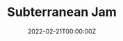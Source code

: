 ---
layout: jam
name: domino underground jam
title: Subterranean Jam
date: 2022-02-21T00:00:00Z
images:
  - img/domino3/banner.png
banneralt: collage of game screenshots, "DOMINO CLUB - Subterranean Jam. FEB 21 - MAR 22, 2022. Click to play games"
games:
  - itch: the-green-fog
    title: The Green Fog
    credit: Ambrose

  - itch: cavity-girl
    title: Cavity Girl
    credit: Jinx Dominique

  - itch: falling-asleep
    title: falling asleep and waking up after the film is over
    credit: biblically accurate croissant
    description: sleep paralysis simulator

  - itch: cave-dominoes
    title: Cave dominoes
    credit: LITERALLY
    description: A print and play game for 1 to 4 players and/or a mapping tool for TTRPG

  - itch: yoda7
    title: yoda7
    credit: Iwazaru
    description: >
      Assignment №. 69
      Kill the human resistance leader living underground.

  - itch: windows-xp-meteorite-covenant
    title: Windows XP Meteorite Covenant
    credit: Middle Sea Software
    description: Welcome, User 0.

  - itch: gatewar
    title: GATEWAR
    credit: softgate inc.
    description: traverse a series of gates to fight an intergalactic menace

  - itch: cycle
    title: "( C Y C L E )"
    credit: slipperman
    description: >
      "It's easy to think of a giant buried structure as something that has always been there."

  - itch: the-cave
    title: The Cave
    credit: Gilly
    description: Some miners find a cave with a mysterious secret.
    
  - itch: vault-819-underground
    title: Vault 819, Underground
    credit: Prudence Tealwings
    description: Deep underground, something is breathing. Ideal accommodations, absolute security. Featuring the tape window system by city egg duplicator.

  - itch: twisty-little-passages
    title: Twisty little passages
    credit: Kyndall Hodge

  - itch: sympathy
    title: Sympathy for the Anthropomancer
    credit: No_Magic
    description: love and death bloom underground... will you survive? 

  - itch: i-the-living-flame
    title: I, The Living Flame
    credit: MC Ellum, Snash, and Colt Crunture

  - itch: i-ate-your-friends
    title: I ATE YOUR FRIENDS
    credit: HIGH ATTITUDE ENTITY & DECORATOR
    description: A DOCUMENT OF THE TIME I ATE YOUR FRIENDS

  - itch: heritage
    title: Heritage
    credit: Mémoire Vivante
    description: The future is buried, and long forgotten.

  - itch: fib-tub-sew
    title: fib, tub, sew
    credit: escalator autotune
    description: not necessarily in that order

  - itch: stairdown
    title: stairdown
    credit: carol renderman & palm fronds
    description: FIND THE AMULET OF THE GOD TOH LIVE

  - itch: ninth-circle
    title: Ninth Circle
    credit: Miranda
    description: The hierophant protects you from what you want.

  - itch: fissure-in-the-bones
    title: fissure in the bones
    credit: sedy mental
    description: find what is awake beneath

  - itch: remote-sensing
    title: Remote Sensing
    credit: Opal Green Afterglow
    description: Archives of a lost diary, musings on sex and aliens.

  - itch: hot-wet
    title: HOT WET
    credit: VIDEOTOME
    description: >
      The following text message could not be sent:
      "U UP?"

  - itch: eatdirt
    title: EAT DIRT
    credit: R.D. LINKS
    description: TIME TO EAT DIRT!!!!!
---